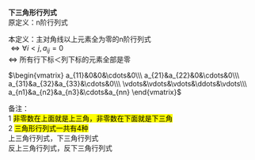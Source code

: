 **下三角形行列式**    
原定义：n阶行列式    
    
本定义：主对角线以上元素全为零的n阶行列式    
 $\Leftrightarrow\forall i<j, a_{ij}=0$     
 $\Leftrightarrow$ 所有行下标＜列下标的元素全部是零    
    
 $\begin{vmatrix}    
a_{11}&0&0&\cdots&0\\\     
a_{21}&a_{22}&0&\cdots&0\\\     
a_{31}&a_{32}&a_{33}&\cdots&0\\\     
\vdots&\vdots&\vdots&\ddots&\vdots\\\     
a_{n1}&a_{n2}&a_{n3}&\cdots&a_{nn}    
\end{vmatrix}$     
    
备注：    
1 <mark>非零数在上面就是上三角，非零数在下面就是下三角</mark>    
2 <mark>三角形行列式一共有4种</mark>    
上三角行列式，下三角行列式    
反上三角行列式，反下三角行列式    
